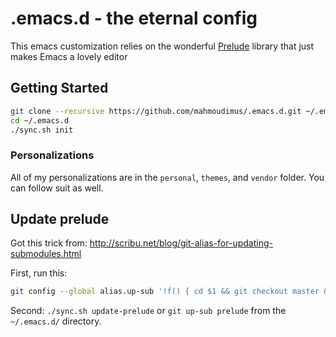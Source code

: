 # .emacs.d - the eternal config

This emacs customization relies on the wonderful [Prelude](https://github.com/bbatsov/prelude) library that just makes Emacs a lovely editor

## Getting Started

```bash
git clone --recursive https://github.com/mahmoudimus/.emacs.d.git ~/.emacs.d
cd ~/.emacs.d
./sync.sh init
```

### Personalizations

All of my personalizations are in the `personal`, `themes`, and `vendor` folder. You can follow suit as well.

## Update prelude

Got this trick from: http://scribu.net/blog/git-alias-for-updating-submodules.html

First, run this:

```bash
git config --global alias.up-sub '!f() { cd $1 && git checkout master && git pull && git submodule update --init --recursive; }; f
```

Second: `./sync.sh update-prelude` or `git up-sub prelude` from the `~/.emacs.d/` directory.
